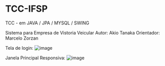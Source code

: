 # TCC-IFSP
TCC - em JAVA / JPA / MYSQL / SWING

Sistema para Empresa de Vistoria Veicular
Autor: Akio Tanaka
Orientador: Marcelo Zorzan

Tela  de login:
![image]([[[link](https://user-images.githubusercontent.com/54818331/179649406-3c0a7b2e-82f4-406c-b26a-c6db0612e0ea.png)|width=400px]])

Janela Principal Responsiva:
![image](https://user-images.githubusercontent.com/54818331/179649441-a4e79593-7ace-4e1f-9057-d21fa06e85ba.png)
